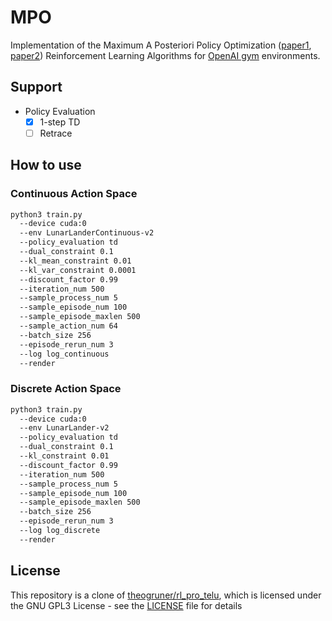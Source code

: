 # MPO

Implementation of the Maximum A Posteriori Policy Optimization
([paper1](https://arxiv.org/abs/1806.06920),
[paper2](https://arxiv.org/abs/1812.02256.pdf))
Reinforcement Learning Algorithms for [OpenAI gym](https://github.com/openai/gym) environments.

## Support

* Policy Evaluation
    - [x] 1-step TD
    - [ ] Retrace

## How to use

### Continuous Action Space

```bash
python3 train.py
  --device cuda:0
  --env LunarLanderContinuous-v2
  --policy_evaluation td
  --dual_constraint 0.1
  --kl_mean_constraint 0.01
  --kl_var_constraint 0.0001
  --discount_factor 0.99
  --iteration_num 500
  --sample_process_num 5
  --sample_episode_num 100
  --sample_episode_maxlen 500
  --sample_action_num 64
  --batch_size 256
  --episode_rerun_num 3
  --log log_continuous
  --render
```

### Discrete Action Space

```bash
python3 train.py
  --device cuda:0
  --env LunarLander-v2
  --policy_evaluation td
  --dual_constraint 0.1
  --kl_constraint 0.01
  --discount_factor 0.99
  --iteration_num 500
  --sample_process_num 5
  --sample_episode_num 100
  --sample_episode_maxlen 500
  --batch_size 256
  --episode_rerun_num 3
  --log log_discrete
  --render
```

## License

This repository is a clone of [theogruner/rl_pro_telu](https://github.com/theogruner/rl_pro_telu),
which is licensed under the GNU GPL3 License - see the [LICENSE](LICENSE) file for details
